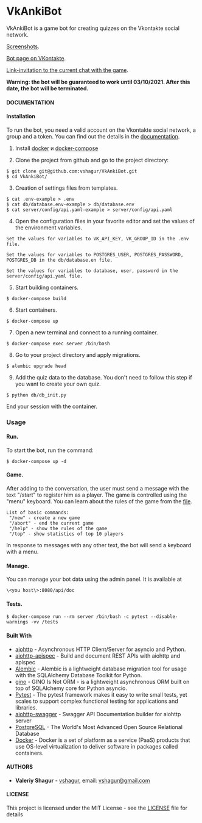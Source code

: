 # VkAnkiBot
VkAnkiBot is a game bot for creating quizzes on the Vkontakte social network.

[Screenshots](https://github.com/vshagur/VkAnkiBot/tree/main/docs/screenshots).

[Bot page on VKontakte](https://vk.com/club202352983). 

[Link-invitation to the current chat with the game](https://vk.me/join/Zh7_uCX4Wf4JXF57BfBG6CIM1wo5Ncay1f4=).

**Warning: the bot will be guaranteed to work until 03/10/2021. After this date, the bot will be terminated.**

#### DOCUMENTATION


#### Installation

To run the bot, you need a valid account on the Vkontakte social network, a group and a token. 
You can find out the details in the [documentation](https://vk.com/dev/manuals). 

1. Install [docker](https://docs.docker.com/engine/install/) и [docker-compose](https://docs.docker.com/compose/install/) 

2. Clone the project from github and go to the project directory:
```
$ git clone git@github.com:vshagur/VkAnkiBot.git
$ cd VkAnkiBot/
```

3. Creation of settings files from templates.
```
$ cat .env-example > .env
$ cat db/database.env-example > db/database.env
$ cat server/config/api.yaml-example > server/config/api.yaml
```

4. Open the configuration files in your favorite editor and set the values of the environment variables.
```
Set the values for variables to VK_API_KEY, VK_GROUP_ID in the .env file.

Set the values for variables to POSTGRES_USER, POSTGRES_PASSWORD, POSTGRES_DB in the db/database.en file.

Set the values for variables to database, user, password in the server/config/api.yaml file.
```

5. Start building containers.
```
$ docker-compose build
```

6. Start containers.
```
$ docker-compose up
```
7. Open a new terminal and connect to a running container.
```
$ docker-compose exec server /bin/bash
```
8. Go to your project directory and apply migrations.
```
$ alembic upgrade head
```
9. Add the quiz data to the database. You don't need to follow this step if you want to create your own quiz. 
```
$ python db/db_init.py
```
End your session with the container. 

### Usage

#### Run.

To start the bot, run the command:

```
$ docker-compose up -d
```
#### Game.

After adding to the conversation, the user must send a message with the text "/start" to register him as a player. The game is controlled using the "menu" keyboard. You can learn about the rules of the game from the [file](https://github.com/vshagur/VkAnkiBot/blob/main/db/man.txt). 
```
List of basic commands:
 "/new" - create a new game
 "/abort" - end the current game
 "/help" - show the rules of the game
 "/top" - show statistics of top 10 players
 ```
 In response to messages with any other text, the bot will send a keyboard with a menu. 

#### Manage.

You can manage your bot data using the admin panel. It is available at 

```
\<you host\>:8080/api/doc
```

#### Tests.

```
$ docker-compose run --rm server /bin/bash -c pytest --disable-warnings -vv /tests
```

#### Built With

* [aiohttp](https://docs.aiohttp.org/en/stable/) - Asynchronous HTTP Client/Server for asyncio and Python.
* [aiohttp-apispec](https://pypi.org/project/aiohttp-apispec/) - Build and document REST APIs with aiohttp and apispec
* [Alembic](https://alembic.sqlalchemy.org/en/latest/) - Alembic is a lightweight database migration tool for usage with the SQLAlchemy Database Toolkit for Python.
* [gino](https://python-gino.org/) - GINO Is Not ORM - is a lightweight asynchronous ORM built on top of SQLAlchemy core for Python asyncio.
* [Pytest](https://docs.pytest.org/en/latest/) - The pytest framework makes it easy to write small tests, yet scales to support complex functional testing for applications and libraries.
* [aiohttp-swagger](https://aiohttp-swagger.readthedocs.io/en/latest/) - Swagger API Documentation builder for aiohttp server
* [PostgreSQL](https://www.postgresql.org/) - The World's Most Advanced Open Source Relational Database
* [Docker](https://www.docker.com/) - Docker is a set of platform as a service (PaaS) products that use OS-level virtualization to deliver software in packages called containers.


#### AUTHORS

* **Valeriy Shagur**  - [vshagur](https://github.com/vshagur), email: vshagur@gmail.com

#### LICENSE

This project is licensed under the MIT License - see the [LICENSE](https://github.com/vshagur/exgrex-py/blob/docs/LICENSE) file for details
